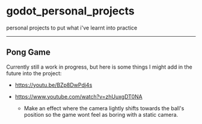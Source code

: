 # godot_personal_projects
personal projects to put what i've learnt into practice

---

## Pong Game
Currently still a work in progress, but here is some things I might add in the future into the project:

* https://youtu.be/BZp8DwPdj4s

* https://www.youtube.com/watch?v=zhUuxgDT0NA
    * Make an effect where the camera lightly shifts towards the ball's position so the game wont feel as boring with a static camera.